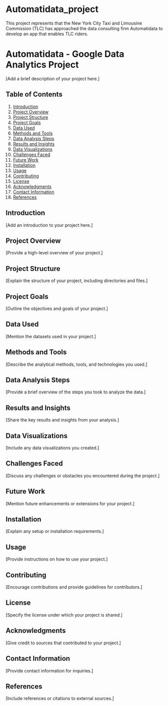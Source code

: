 # Automatidata_project
This project represents that the New York City Taxi and Limousine Commission (TLC) has approached the data consulting firm Automatidata to develop an app that enables TLC riders.
# Automatidata - Google Data Analytics Project

[Add a brief description of your project here.]

Table of Contents
-----------------
1. [Introduction](#introduction)
2. [Project Overview](#project-overview)
3. [Project Structure](#project-structure)
4. [Project Goals](#project-goals)
5. [Data Used](#data-used)
6. [Methods and Tools](#methods-and-tools)
7. [Data Analysis Steps](#data-analysis-steps)
8. [Results and Insights](#results-and-insights)
9. [Data Visualizations](#data-visualizations)
10. [Challenges Faced](#challenges-faced)
11. [Future Work](#future-work)
12. [Installation](#installation)
13. [Usage](#usage)
14. [Contributing](#contributing)
15. [License](#license)
16. [Acknowledgments](#acknowledgments)
17. [Contact Information](#contact-information)
18. [References](#references)

## Introduction

[Add an introduction to your project here.]

## Project Overview

[Provide a high-level overview of your project.]

## Project Structure

[Explain the structure of your project, including directories and files.]

## Project Goals

[Outline the objectives and goals of your project.]

## Data Used

[Mention the datasets used in your project.]

## Methods and Tools

[Describe the analytical methods, tools, and technologies you used.]

## Data Analysis Steps

[Provide a brief overview of the steps you took to analyze the data.]

## Results and Insights

[Share the key results and insights from your analysis.]

## Data Visualizations

[Include any data visualizations you created.]

## Challenges Faced

[Discuss any challenges or obstacles you encountered during the project.]

## Future Work

[Mention future enhancements or extensions for your project.]

## Installation

[Explain any setup or installation requirements.]

## Usage

[Provide instructions on how to use your project.]

## Contributing

[Encourage contributions and provide guidelines for contributors.]

## License

[Specify the license under which your project is shared.]

## Acknowledgments

[Give credit to sources that contributed to your project.]

## Contact Information

[Provide contact information for inquiries.]

## References

[Include references or citations to external sources.]
